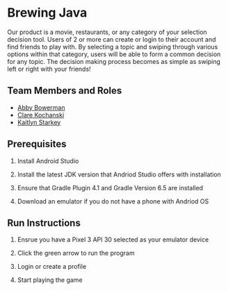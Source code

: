 # Brewing Java

Our product is a movie, restaurants, or any category of your selection decision tool. Users of 2 or more can create or login to their account and find friends to play with. By selecting a topic and swiping through various options within that category, users  will be able to form a common decision for any topic. The decision making process becomes as simple as swiping left or right with your friends!

## Team Members and Roles

* [Abby Bowerman](https://github.com/abbybowerman/CIS350-HW2-Bowerman)
* [Clare Kochanski](https://github.com/kochancl/CIS350-HW2--Kochanski-)
* [Kaitlyn Starkey](https://github.com/kaitlynst1002/CIS350-HW2-Starkey)

## Prerequisites

1. Install Android Studio 

2. Install the latest JDK version that Andriod Studio offers with installation 

3. Ensure that Gradle Plugin 4.1 and Gradle Version 6.5 are installed 

4. Download an emulator if you do not have a phone with Andriod OS

## Run Instructions

1. Ensrue you have a Pixel 3 API 30 selected as your emulator device

2. Click the green arrow to run the program 

3. Login or create a profile 

4. Start playing the game 

